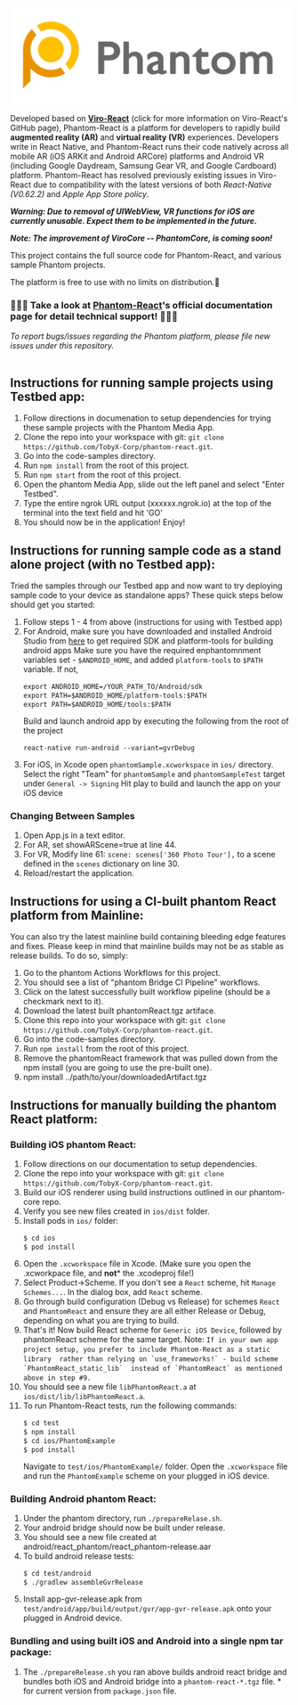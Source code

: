 ![Logo](/docs/_images/logo-full-transparent.png)

Developed based on [**Viro-React**](https://github.com/viromedia/viro) (click for more information on Viro-React's GitHub page), Phantom-React is a platform for developers to rapidly build **augmented reality (AR)** and **virtual reality (VR)** experiences. Developers write in React Native, and Phantom-React runs their code natively across all mobile AR (iOS ARKit and Android ARCore) platforms and Android VR (including Google Daydream, Samsung Gear VR, and Google Cardboard) platform. Phantom-React has resolved previously existing issues in Viro-React due to compatibility with the latest versions of both _React-Native (V0.62.2)_ and _Apple App Store policy_.

**_Warning: Due to removal of UIWebView, VR functions for iOS are currently unusable. Expect them to be implemented in the future._**

**_Note: The improvement of ViroCore -- PhantomCore, is coming soon!_**

This project contains the full source code for Phantom-React, and various sample Phantom projects.

The platform is free to use with no limits on distribution.:clap:

### :star2::star2::star2: Take a look at [Phantom-React](https://tobyx-corp.github.io/phantom-react)'s official documentation page for detail technical support! :star2::star2::star2:

_To report bugs/issues regarding the Phantom platform, please file new issues under this repository._
<br/><br/>
## Instructions for running sample projects using Testbed app:
1. Follow directions in documenation to setup dependencies for trying these sample projects with the Phantom Media App.
2. Clone the repo into your workspace with git: `git clone https://github.com/TobyX-Corp/phantom-react.git`.
3. Go into the code-samples directory.
4. Run `npm install` from the root of this project.
5. Run `npm start` from the root of this project.
6. Open the phantom Media App, slide out the left panel and select "Enter Testbed".
7. Type the entire ngrok URL output (xxxxxx.ngrok.io) at the top of the terminal into the text field and hit 'GO'
8. You should now be in the application! Enjoy!

## Instructions for running sample code as a stand alone project (with no Testbed app):
Tried the samples through our Testbed app and now want to try deploying sample code to your device as standalone apps? These quick steps below should get you started:
1. Follow steps 1 - 4 from above (instructions for using with Testbed app)
2. For Android, make sure you have downloaded and installed Android Studio from [here](https://developer.android.com/studio/install) to get required SDK and platform-tools for building android apps
    Make sure you have the required enphantomnment variables set - `$ANDROID_HOME`, and added `platform-tools` to `$PATH` variable. If not,
    ```
    export ANDROID_HOME=/YOUR_PATH_TO/Android/sdk
    export PATH=$ANDROID_HOME/platform-tools:$PATH
    export PATH=$ANDROID_HOME/tools:$PATH
    ```
    Build and launch android app by executing the following from the root of the project
    ```
    react-native run-android --variant=gvrDebug
    ```
3. For iOS, in Xcode open `phantomSample.xcworkspace` in `ios/` directory.
    Select the right "Team" for `phantomSample` and `phantomSampleTest` target under `General -> Signing`
    Hit play to build and launch the app on your iOS device

### Changing Between Samples

1. Open App.js in a text editor.
2. For AR, set showARScene=true at line 44.
3. For VR, Modify line 61: `scene: scenes['360 Photo Tour'],` to a scene defined in the `scenes` dictionary on line 30.
3. Reload/restart the application.

## Instructions for using a CI-built phantom React platform from Mainline:
You can also try the latest mainline build containing bleeding edge features and fixes. Please keep in mind that mainline builds may not be as stable as release builds. To do so, simply:

1. Go to the phantom Actions Workflows for this project.
2. You should see a list of "phantom Bridge CI Pipeline" workflows.
3. Click on the latest successfully built workflow pipeline (should be a checkmark next to it).
4. Download the latest built phantomReact.tgz artiface.
4. Clone this repo into your workspace with git: `git clone https://github.com/TobyX-Corp/phantom-react.git`.
5. Go into the code-samples directory.
6. Run `npm install` from the root of this project. 
7. Remove the phantomReact framework that was pulled down from the npm install (you are going to use the pre-built one).
8. npm install ../path/to/your/downloadedArtifact.tgz

## Instructions for manually building the phantom React platform:

### Building iOS phantom React:

1. Follow directions on our documentation to setup dependencies.
2. Clone the repo into your workspace with git: `git clone https://github.com/TobyX-Corp/phantom-react.git`.
3. Build our iOS renderer using build instructions outlined in our phantom-core repo.
4. Verify you see new files created in `ios/dist` folder.
5. Install pods in `ios/` folder:
   ```
   $ cd ios
   $ pod install
   ```
6. Open the `.xcworkspace` file in Xcode. (Make sure you open the .xcworkpace file, and **not*** the .xcodeproj file!)
7. Select Product->Scheme. If you don't see a `React` scheme, hit `Manage Schemes...`. In the dialog box, add `React` scheme.
8. Go through build configuration (Debug vs Release) for schemes `React` and `PhantomReact` and ensure they are all either Release or Debug, depending on what you are trying to build.
9. That's it! Now build React scheme for `Generic iOS Device`, followed by phantomReact scheme for the same target.
Note:
        ```
        If in your own app project setup, you prefer to include Phantom-React as a static library 
        rather than relying on `use_frameworks!` - build scheme `PhantomReact_static_lib` 
        instead of `PhantomReact` as mentioned above in step #9. 
        ```
10. You should see a new file `libPhantomReact.a` at `ios/dist/lib/libPhantomReact.a`.
11. To run Phantom-React tests, run the following commands:
    ```
    $ cd test
    $ npm install
    $ cd ios/PhantomExample
    $ pod install
    ```
    Navigate to `test/ios/PhantomExample/` folder. Open the `.xcworkspace` file and run the `PhantomExample` scheme on your plugged in iOS device.

### Building Android phantom React:
1. Under the phantom directory, run `./prepareRelase.sh`.
2. Your android bridge should now be built under release.
3. You should see a new file created at android/react_phantom/react_phantom-release.aar
4. To build android release tests:
   ```
   $ cd test/android
   $ ./gradlew assembleGvrRelease
   ```
5. Install app-gvr-release.apk from `test/android/app/build/output/gvr/app-gvr-release.apk` onto your plugged in Android device.


### Bundling and using built iOS and Android into a single npm tar package:
1. The `./prepareRelease.sh` you ran above builds android react bridge and bundles both iOS and Android bridge into a `phantom-react-*.tgz` file. * for current version from `package.json` file.
